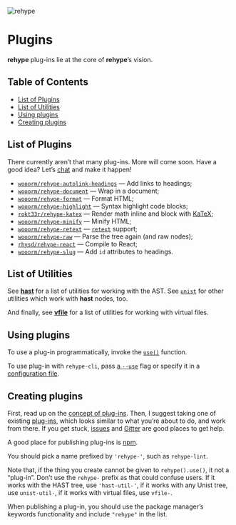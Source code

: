 ![rehype][logo]

# Plugins

**rehype** plug-ins lie at the core of **rehype**’s vision.

## Table of Contents

*   [List of Plugins](#list-of-plugins)
*   [List of Utilities](#list-of-utilities)
*   [Using plugins](#using-plugins)
*   [Creating plugins](#creating-plugins)

## List of Plugins

There currently aren’t that many plug-ins.  More will come soon.  Have
a good idea?  Let’s [chat][gitter] and make it happen!

*   [`wooorm/rehype-autolink-headings`](https://github.com/wooorm/rehype-autolink-headings)
    — Add links to headings;
*   [`wooorm/rehype-document`](https://github.com/wooorm/rehype-document)
    — Wrap in a document;
*   [`wooorm/rehype-format`](https://github.com/wooorm/rehype-format)
    — Format HTML;
*   [`wooorm/rehype-highlight`](https://github.com/wooorm/rehype-highlight)
    — Syntax highlight code blocks;
*   [`rokt33r/rehype-katex`](https://github.com/rokt33r/remark-math/blob/master/packages/rehype-katex/readme.md)
    — Render math inline and block with [KaTeX](https://github.com/Khan/KaTeX);
*   [`wooorm/rehype-minify`](https://github.com/wooorm/rehype-minify)
    — Minify HTML;
*   [`wooorm/rehype-retext`](https://github.com/wooorm/rehype-retext)
    — [`retext`](https://github.com/wooorm/retext) support;
*   [`wooorm/rehype-raw`](https://github.com/wooorm/rehype-raw)
    — Parse the tree again (and raw nodes);
*   [`rhysd/rehype-react`](https://github.com/rhysd/rehype-react)
    — Compile to React;
*   [`wooorm/rehype-slug`](https://github.com/wooorm/rehype-slug)
    — Add `id` attributes to headings.

## List of Utilities

See [**hast**][hast-util] for a list of utilities for working with
the AST.  See [`unist`][unist-util] for other utilities which work with
**hast** nodes, too.

And finally, see [**vfile**][vfile-util] for a list of utilities
for working with virtual files.

## Using plugins

To use a plug-in programmatically, invoke the [`use()`][unified-use]
function.

To use plug-in with `rehype-cli`, pass [a `--use`][use] flag or specify
it in a [configuration file][rcfile].

## Creating plugins

First, read up on the [concept of plug-ins][unified-plugins].
Then, I suggest taking one of existing [plug-ins][plugins], which looks
similar to what you’re about to do, and work from there.  If you get
stuck, [issues][] and [Gitter][] are good places to get help.

A good place for publishing plug-ins is [npm][npm-publish].

You should pick a name prefixed by `'rehype-'`, such as `rehype-lint`.

Note that, if the thing you create cannot be given to `rehype().use()`,
it not a “plug-in”.  Don’t use the `rehype-` prefix as that could
confuse users.  If it works with the HAST tree, use `'hast-util-'`, if
it works with any Unist tree, use `unist-util-`, if it works with virtual
files, use `vfile-`.

When publishing a plug-in, you should use the package manager’s keywords
functionality and include `"rehype"` in the list.

<!--Definitions:-->

[logo]: https://cdn.rawgit.com/wooorm/rehype/5835753/logo.svg

[plugins]: #list-of-plugins

[hast-util]: https://github.com/syntax-tree/hast#list-of-utilities

[unist-util]: https://github.com/syntax-tree/unist#unist-node-utilties

[vfile-util]: https://github.com/vfile/vfile#related-tools

[unified-use]: https://github.com/unifiedjs/unified#processoruseplugin-options

[unified-plugins]: https://github.com/unifiedjs/unified#plugin

[npm-publish]: https://docs.npmjs.com/getting-started/publishing-npm-packages

[issues]: https://github.com/wooorm/rehype/issues

[gitter]: https://gitter.im/wooorm/rehype

[use]: https://github.com/unifiedjs/unified-args#--use-plugin

[rcfile]: https://github.com/unifiedjs/unified-engine/blob/master/doc/configure.md#plugins
